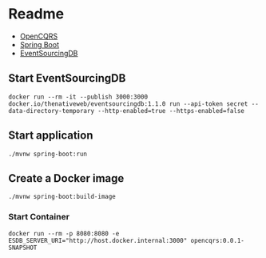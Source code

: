 # Readme

* [OpenCQRS](https://docs.opencqrs.com/)
* [Spring Boot](https://spring.io/projects/spring-boot)
* [EventSourcingDB](https://docs.eventsourcingdb.io/)

## Start EventSourcingDB

```shell
docker run --rm -it --publish 3000:3000 docker.io/thenativeweb/eventsourcingdb:1.1.0 run --api-token secret --data-directory-temporary --http-enabled=true --https-enabled=false
```

## Start application

```shell
./mvnw spring-boot:run
```

## Create a Docker image

```shell
./mvnw spring-boot:build-image
```

### Start Container

```shell
docker run --rm -p 8080:8080 -e ESDB_SERVER_URI="http://host.docker.internal:3000" opencqrs:0.0.1-SNAPSHOT
```
